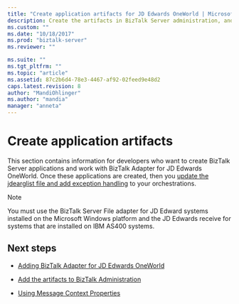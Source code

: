 ```yaml
---
title: "Create application artifacts for JD Edwards OneWorld | Microsoft Docs"
description: Create the artifacts in BizTalk Server administration, and in Visual Studio to use the BizTalk Adapter for JD Edwards EnterpriseOne in BizTalk Server
ms.custom: ""
ms.date: "10/18/2017"
ms.prod: "biztalk-server"
ms.reviewer: ""

ms.suite: ""
ms.tgt_pltfrm: ""
ms.topic: "article"
ms.assetid: 87c2b6d4-78e3-4467-af92-02feed9e48d2
caps.latest.revision: 8
author: "MandiOhlinger"
ms.author: "mandia"
manager: "anneta"
---
```

# Create application artifacts
This section contains information for developers who want to create BizTalk Server applications and work with BizTalk Adapter for JD Edwards OneWorld. Once these applications are created, then you [update the jdearglist file and add exception handling](using-biztalk-server-exception-handling1.md) to your orchestrations.
  
> [!NOTE]
>  You must use the BizTalk Server File adapter for JD Edward systems installed on the Microsoft Windows platform and the JD Edwards receive for systems that are installed on IBM AS400 systems.  
  
## Next steps 
  
-   [Adding BizTalk Adapter for JD Edwards OneWorld](../core/adding-biztalk-adapter-for-jd-edwards-oneworld.md)  
  
-   [Add the artifacts to BizTalk Administration](../core/adding-biztalk-adapter-for-jd-edwards-oneworld.md)  
  
-   [Using Message Context Properties](../core/using-message-context-properties2.md)